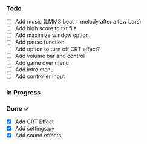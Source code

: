 ### Todo

- [ ] Add music (LMMS beat + melody after a few bars)
- [ ] Add high score to txt file
- [ ] Add maximize window option
- [ ] Add pause function
- [ ] Add option to turn off CRT effect?
- [ ] Add volume bar and control
- [ ] Add game over menu
- [ ] Add intro menu
- [ ] Add controller input

### In Progress

### Done ✓
- [X] Add CRT Effect
- [X] Add settings.py
- [X] Add sound effects